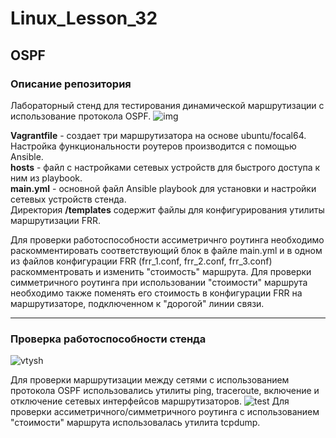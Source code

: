 # Linux_Lesson_32
## OSPF

### Описание репозитория

Лабораторный стенд для тестирования динамической маршрутизации с использование протокола OSPF.
![img](https://github.com/darknetworm/Linux_Lesson_32/assets/82410807/d1377dac-a775-4f0f-83ff-38aef5076920)  

**Vagrantfile** - создает три маршрутизатора на основе ubuntu/focal64. Настройка функциональности роутеров производится с помощью Ansible.  
**hosts** - файл с настройками сетевых устройств для быстрого доступа к ним из playbook.  
**main.yml** - основной файл Ansible playbook для установки и настройки сетевых устройств стенда.  
Директория **/templates** содержит файлы для конфигурирования утилиты маршрутизации FRR.

Для проверки работоспособности ассиметричнго роутинга необходимо раскомментировать соответствующий блок в файле main.yml и в одном из файлов конфигурации FRR (frr_1.conf, frr_2.conf, frr_3.conf) раскомментровать и изменить "стоимость" маршрута. Для проверки симметричного роутинга при использовании "стоимости" маршрута необходимо также поменять его стоимость в конфигурации FRR на маршрутизаторе, подключенном к "дорогой" линии связи.

 ---

 ### Проверка работоспособности стенда

![vtysh](https://github.com/darknetworm/Linux_Lesson_32/assets/82410807/1156b357-44c1-4f7b-a55b-de2cc553f9a8)

Для проверки маршрутизации между сетями с использованием протокола OSPF использовались утилиты ping, traceroute, включение и отключение сетевых интерфейсов маршрутизаторов.
![test](https://github.com/darknetworm/Linux_Lesson_32/assets/82410807/0c345c24-871c-4df7-8a45-567b0e446906)
Для проверки ассиметричного/симметричного роутинга с использованием "стоимости" маршрута использовалась утилита tcpdump.

